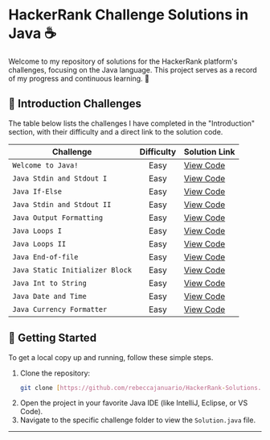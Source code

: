 
# HackerRank Challenge Solutions in Java ☕

Welcome to my repository of solutions for the HackerRank platform's challenges, focusing on the Java language. This project serves as a record of my progress and continuous learning. 🚀


## 📁 Introduction Challenges

The table below lists the challenges I have completed in the "Introduction" section, with their difficulty and a direct link to the solution code.

| Challenge                       | Difficulty | Solution Link                                                                |
| ------------------------------- | :--------: | :--------------------------------------------------------------------------- |
| `Welcome to Java!`              |    Easy    | [View Code](./01-Welcome-to-Java/Solution.java)                              |
| `Java Stdin and Stdout I`       |    Easy    | [View Code](./02-Java-Stdin-and-Stdout-I/Solution.java)                      |
| `Java If-Else`                  |    Easy    | [View Code](./03-Java-If-Else/Solution.java)                                 |
| `Java Stdin and Stdout II`      |    Easy    | [View Code](./04-Java-Stdin-and-Stdout-II/Solution.java)                     |
| `Java Output Formatting`        |    Easy    | [View Code](./05-Java-Output-Formatting/Solution.java)                       |
| `Java Loops I`                  |    Easy    | [View Code](./06-Java-Loops-I/Solution.java)                                 |
| `Java Loops II`                 |    Easy    | [View Code](./07-Java-Loops-II/Solution.java)                                |
| `Java End-of-file`              |    Easy    | [View Code](./08-Java-End-of-file/Solution.java)                             |
| `Java Static Initializer Block` |    Easy    | [View Code](./09-Java-Static-Initializer-Block/Solution.java)                |
| `Java Int to String`            |    Easy    | [View Code](./10-Java-Int-to-String/Solution.java)                           |
| `Java Date and Time`            |    Easy    | [View Code](./11-Java-Date-and-Time/Solution.java)                           |
| `Java Currency Formatter`       |    Easy    | [View Code](./12-Java-Currency-Formatter/Solution.java)                      |


## 🚀 Getting Started
To get a local copy up and running, follow these simple steps.

1.  Clone the repository:
    ```sh
    git clone [https://github.com/rebeccajanuario/HackerRank-Solutions.git](https://github.com/rebeccajanuario/HackerRank-Solutions.git)
    ```
2.  Open the project in your favorite Java IDE (like IntelliJ, Eclipse, or VS Code).
3.  Navigate to the specific challenge folder to view the `Solution.java` file.

_________________________________________________________________________________________________________________________________________________________________________________________




